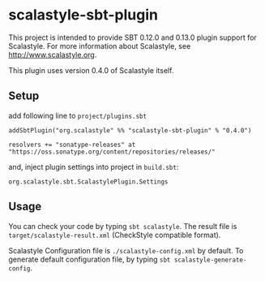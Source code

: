 # scalastyle-sbt-plugin

This project is intended to provide SBT 0.12.0 and 0.13.0 plugin support for Scalastyle.
For more information about Scalastyle, see http://www.scalastyle.org.

This plugin uses version 0.4.0 of Scalastyle itself.

## Setup

add following line to `project/plugins.sbt`

    addSbtPlugin("org.scalastyle" %% "scalastyle-sbt-plugin" % "0.4.0")

    resolvers += "sonatype-releases" at "https://oss.sonatype.org/content/repositories/releases/"


and, inject plugin settings into project in `build.sbt`:

    org.scalastyle.sbt.ScalastylePlugin.Settings

## Usage

You can check your code by typing `sbt scalastyle`.
The result file is `target/scalastyle-result.xml` (CheckStyle compatible format).

Scalastyle Configuration file is `./scalastyle-config.xml` by default.
To generate default configuration file, by typing `sbt scalastyle-generate-config`.


